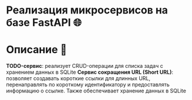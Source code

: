 # Реализация микросервисов на базе FastAPI 🌐

# Описание 📄

**TODO-сервис**: реализует CRUD-операции для списка задач с хранением данных в SQLite
**Сервис сокращения URL (Short URL)**: позволяет создавать короткие ссылки для длинных URL, перенаправлять по короткому идентификатору и предоставлять информацию о ссылке. Также обеспечивает хранение данных в SQLite
